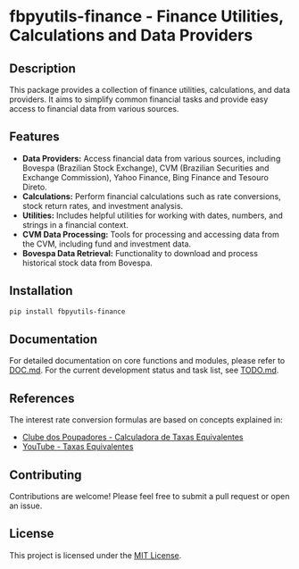 # fbpyutils-finance - Finance Utilities, Calculations and Data Providers

## Description

This package provides a collection of finance utilities, calculations, and data providers.
It aims to simplify common financial tasks and provide easy access to financial data from various sources.

## Features

- **Data Providers:** Access financial data from various sources, including Bovespa (Brazilian Stock Exchange), CVM (Brazilian Securities and Exchange Commission), Yahoo Finance, Bing Finance and Tesouro Direto.
- **Calculations:** Perform financial calculations such as rate conversions, stock return rates, and investment analysis.
- **Utilities:** Includes helpful utilities for working with dates, numbers, and strings in a financial context.
- **CVM Data Processing:** Tools for processing and accessing data from the CVM, including fund and investment data.
- **Bovespa Data Retrieval:** Functionality to download and process historical stock data from Bovespa.

## Installation

```bash
pip install fbpyutils-finance
```

## Documentation

For detailed documentation on core functions and modules, please refer to [DOC.md](DOC.md).
For the current development status and task list, see [TODO.md](TODO.md).

## References

The interest rate conversion formulas are based on concepts explained in:

-   [Clube dos Poupadores - Calculadora de Taxas Equivalentes](https://clubedospoupadores.com/educacao-financeira/calculadora-taxa.html)
-   [YouTube - Taxas Equivalentes](https://www.youtube.com/watch?v=JOqK2EGdxbQ)

## Contributing

Contributions are welcome! Please feel free to submit a pull request or open an issue.

## License

This project is licensed under the [MIT License](LICENSE).
